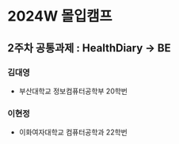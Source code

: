 # 2024W 몰입캠프 

## 2주차 공통과제 : HealthDiary -> BE

### 김대영
- 부산대학교 정보컴퓨터공학부 20학번

### 이현정
- 이화여자대학교 컴퓨터공학과 22학번